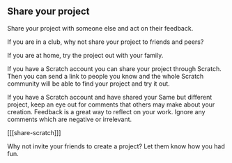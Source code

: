 ## Share your project
Share your project with someone else and act on their feedback.

If you are in a club, why not share your project to friends and peers?

If you are at home, try the project out with your family. 

If you have a Scratch account you can share your project through Scratch. Then you can send a link to people you know and the whole Scratch community will be able to find your project and try it out.

If you have a Scratch account and have shared your Same but different project, keep an eye out for comments that others may make about your creation. Feedback is a great way to reflect on your work. Ignore any comments which are negative or irrelevant.

[[[share-scratch]]]

Why not invite your friends to create a project? Let them know how you had fun.
